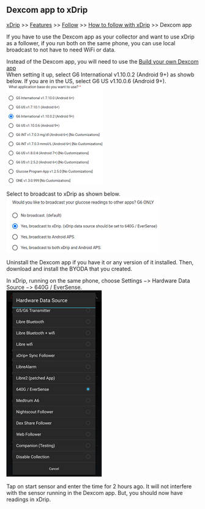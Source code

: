 ## Dexcom app to xDrip  
[xDrip](../README.md) >> [Features](./Features_page) >> [Follow](./Follow_page.md) >> [How to follow with xDrip](./How-to-follow.md) >> Dexcom app  
  
If you have to use the Dexcom app as your collector and want to use xDrip as a follower, if you run both on the same phone, you can use local broadcast to not have to need WiFi or data.  
  
Instead of the Dexcom app, you will need to use the [Build your own Dexcom app](https://docs.google.com/forms/d/e/1FAIpQLScD76G0Y-BlL4tZljaFkjlwuqhT83QlFM5v6ZEfO7gCU98iJQ/viewform?fbzx=2196386787609383750&fbclid=IwAR2aL8Cps1s6W8apUVK-gOqgGpA-McMPJj9Y8emf_P0-_gAsmJs6QwAY-o0)  
When setting it up, select G6 International v1.10.0.2 (Android 9+) as showb below.  If you are in the US, select G6 US v1.10.0.6 (Android 9+).  
![](./images/byoda1.png)  
  
Select to broadcast to xDrip as shown below.  
![](./images/byoda2.png)  
  
Uninstall the Dexcom app if you have it or any version of it installed.  Then, download and install the BYODA that you created.  
    
In xDrip, running on the same phone, choose Settings &#8722;> Hardware Data Source &#8722;> 640G / EverSense.  
![](./images/HDS_Eversense.png)  
  
Tap on start sensor and enter the time for 2 hours ago.  It will not interfere with the sensor running in the Dexcom app.  But, you should now have readings in xDrip.  
  
